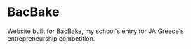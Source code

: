 # BacBake
Website built for BacBake, my school's entry for JA Greece's entrepreneurship competition.
